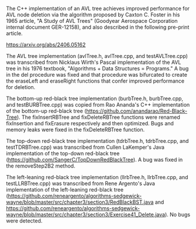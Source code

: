 The C++ implementation of an AVL tree achieves improved performance for AVL node deletion via the algorithm proposed by Caxton C. Foster in his 1965 article, "A Study of AVL Trees" (Goodyear Aerospace Corporation internal document GER-12158), and also described in the following pre-print article.

https://arxiv.org/abs/2406.05162

The AVL tree implementation (avlTree.h, avlTree.cpp, and testAVLTree.cpp) was transcribed from Nicklaus Wirth's Pascal implementation of the AVL tree in his 1976 textbook, "Algorithms + Data Structures = Programs." A bug in the del procedure was fixed and that procedure was bifurcated to create the eraseLeft and eraseRight functions that confer improved performance for deletion.

The bottom-up red-black tree implementation (burbTree.h, burbTree.cpp, and testBURBTree.cpp) was copied from Rao Ananda's C++ implementation of the bottom-up red-black tree (https://github.com/anandarao/Red-Black-Tree). The fixInsertRBTree and fixDeleteRBTree functions were renamed fixInsertion and fixErasure respectively and then optimized. Bugs and memory leaks were fixed in the fixDeleteRBTree function.

The top-down red-black tree implementation (tdrbTree.h, tdrbTree.cpp, and testTDRBTree.cpp) was transcribed from Cullen LaKemper's Java implementation of the top-down red-black tree (https://github.com/SangerC/TopDownRedBlackTree). A bug was fixed in the removeStep2B2 method.

The left-leaning red-black tree implementation (llrbTree.h, llrbTree.cpp, and testLLRBTree.cpp) was transcribed from Rene Argento's Java implementation of the left-leaning red-black tree (https://github.com/reneargento/algorithms-sedgewick-wayne/blob/master/src/chapter3/section3/RedBlackBST.java and https://github.com/reneargento/algorithms-sedgewick-wayne/blob/master/src/chapter3/section3/Exercise41_Delete.java). No bugs were detected.


